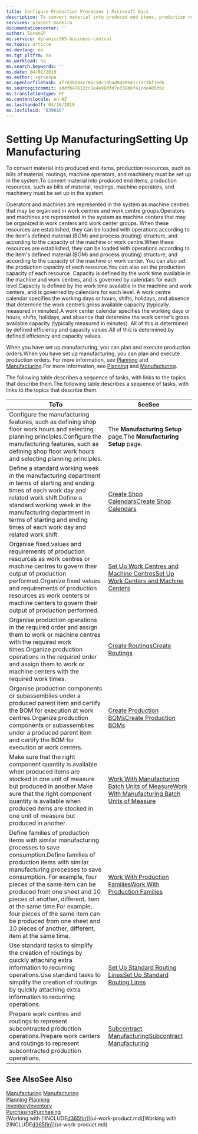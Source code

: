 ```yaml
---
title: Configure Production Processes | Microsoft Docs
description: To convert material into produced end items, production resources, such as bills of material, routings, machine operators, and machinery must be set up in the system.
services: project-madeira
documentationcenter: ''
author: SorenGP
ms.service: dynamics365-business-central
ms.topic: article
ms.devlang: na
ms.tgt_pltfrm: na
ms.workload: na
ms.search.keywords: ''
ms.date: 04/01/2019
ms.author: sgroespe
ms.openlocfilehash: 4f7d38d4ac786c58c19bad8480941777c2bf1ed6
ms.sourcegitcommit: addfb47612cc2e4e98dfd7e338b6f41cde405d5c
ms.translationtype: HT
ms.contentlocale: en-NZ
ms.lasthandoff: 04/16/2019
ms.locfileid: "939616"
---
```

# <a name="setting-up-manufacturing"></a><span data-ttu-id="e0a6e-103">Setting Up Manufacturing</span><span class="sxs-lookup"><span data-stu-id="e0a6e-103">Setting Up Manufacturing</span></span>
<span data-ttu-id="e0a6e-104">To convert material into produced end items, production resources, such as bills of material, routings, machine operators, and machinery must be set up in the system.</span><span class="sxs-lookup"><span data-stu-id="e0a6e-104">To convert material into produced end items, production resources, such as bills of material, routings, machine operators, and machinery must be set up in the system.</span></span>

<span data-ttu-id="e0a6e-105">Operators and machines are represented in the system as machine centres that may be organised in work centres and work centre groups.</span><span class="sxs-lookup"><span data-stu-id="e0a6e-105">Operators and machines are represented in the system as machine centers that may be organized in work centers and work center groups.</span></span> <span data-ttu-id="e0a6e-106">When these resources are established, they can be loaded with operations according to the item's defined material (BOM) and process (routing) structure, and according to the capacity of the machine or work centre.</span><span class="sxs-lookup"><span data-stu-id="e0a6e-106">When these resources are established, they can be loaded with operations according to the item's defined material (BOM) and process (routing) structure, and according to the capacity of the machine or work center.</span></span> <span data-ttu-id="e0a6e-107">You can also set the production capacity of each resource.</span><span class="sxs-lookup"><span data-stu-id="e0a6e-107">You can also set the production capacity of each resource.</span></span> <span data-ttu-id="e0a6e-108">Capacity is defined by the work time available in the machine and work centres, and is governed by calendars for each level.</span><span class="sxs-lookup"><span data-stu-id="e0a6e-108">Capacity is defined by the work time available in the machine and work centers, and is governed by calendars for each level.</span></span> <span data-ttu-id="e0a6e-109">A work centre calendar specifies the working days or hours, shifts, holidays, and absence that determine the work centre’s gross available capacity (typically measured in minutes).</span><span class="sxs-lookup"><span data-stu-id="e0a6e-109">A work center calendar specifies the working days or hours, shifts, holidays, and absence that determine the work center’s gross available capacity (typically measured in minutes).</span></span> <span data-ttu-id="e0a6e-110">All of this is determined by defined efficiency and capacity values.</span><span class="sxs-lookup"><span data-stu-id="e0a6e-110">All of this is determined by defined efficiency and capacity values.</span></span>  

<span data-ttu-id="e0a6e-111">When you have set up manufacturing, you can plan and execute production orders.</span><span class="sxs-lookup"><span data-stu-id="e0a6e-111">When you have set up manufacturing, you can plan and execute production orders.</span></span> <span data-ttu-id="e0a6e-112">For more information, see [Planning](production-planning.md) and [Manufacturing](production-manage-manufacturing.md).</span><span class="sxs-lookup"><span data-stu-id="e0a6e-112">For more information, see [Planning](production-planning.md) and [Manufacturing](production-manage-manufacturing.md).</span></span>  

 <span data-ttu-id="e0a6e-113">The following table describes a sequence of tasks, with links to the topics that describe them.</span><span class="sxs-lookup"><span data-stu-id="e0a6e-113">The following table describes a sequence of tasks, with links to the topics that describe them.</span></span>   

|<span data-ttu-id="e0a6e-114">**To**</span><span class="sxs-lookup"><span data-stu-id="e0a6e-114">**To**</span></span>|<span data-ttu-id="e0a6e-115">**See**</span><span class="sxs-lookup"><span data-stu-id="e0a6e-115">**See**</span></span>|  
|------------|-------------|  
|<span data-ttu-id="e0a6e-116">Configure the manufacturing features, such as defining shop floor work hours and selecting planning principles.</span><span class="sxs-lookup"><span data-stu-id="e0a6e-116">Configure the manufacturing features, such as defining shop floor work hours and selecting planning principles.</span></span>|<span data-ttu-id="e0a6e-117">The **Manufacturing Setup** page.</span><span class="sxs-lookup"><span data-stu-id="e0a6e-117">The **Manufacturing Setup** page.</span></span>|  
|<span data-ttu-id="e0a6e-118">Define a standard working week in the manufacturing department in terms of starting and ending times of each work day and related work shift.</span><span class="sxs-lookup"><span data-stu-id="e0a6e-118">Define a standard working week in the manufacturing department in terms of starting and ending times of each work day and related work shift.</span></span>|[<span data-ttu-id="e0a6e-119">Create Shop Calendars</span><span class="sxs-lookup"><span data-stu-id="e0a6e-119">Create Shop Calendars</span></span>](production-how-to-create-work-center-calendars.md)|  
|<span data-ttu-id="e0a6e-120">Organise fixed values and requirements of production resources as work centres or machine centres to govern their output of production performed.</span><span class="sxs-lookup"><span data-stu-id="e0a6e-120">Organize fixed values and requirements of production resources as work centers or machine centers to govern their output of production performed.</span></span>|[<span data-ttu-id="e0a6e-121">Set Up Work Centres and Machine Centres</span><span class="sxs-lookup"><span data-stu-id="e0a6e-121">Set Up Work Centers and Machine Centers</span></span>](production-how-to-set-up-work-and-machine-centers.md)|
|<span data-ttu-id="e0a6e-122">Organise production operations in the required order and assign them to work or machine centres with the required work times.</span><span class="sxs-lookup"><span data-stu-id="e0a6e-122">Organize production operations in the required order and assign them to work or machine centers with the required work times.</span></span>|[<span data-ttu-id="e0a6e-123">Create Routings</span><span class="sxs-lookup"><span data-stu-id="e0a6e-123">Create Routings</span></span>](production-how-to-create-routings.md)|
|<span data-ttu-id="e0a6e-124">Organise production components or subassemblies under a produced parent item and certify the BOM for execution at work centres.</span><span class="sxs-lookup"><span data-stu-id="e0a6e-124">Organize production components or subassemblies under a produced parent item and certify the BOM for execution at work centers.</span></span>|[<span data-ttu-id="e0a6e-125">Create Production BOMs</span><span class="sxs-lookup"><span data-stu-id="e0a6e-125">Create Production BOMs</span></span>](production-how-to-create-production-boms.md)|
|<span data-ttu-id="e0a6e-126">Make sure that the right component quantity is available when produced items are stocked in one unit of measure but produced in another.</span><span class="sxs-lookup"><span data-stu-id="e0a6e-126">Make sure that the right component quantity is available when produced items are stocked in one unit of measure but produced in another.</span></span>|[<span data-ttu-id="e0a6e-127">Work With Manufacturing Batch Units of Measure</span><span class="sxs-lookup"><span data-stu-id="e0a6e-127">Work With Manufacturing Batch Units of Measure</span></span>](production-how-to-use-the-manufacturing-batch-unit-of-measure.md)|  
|<span data-ttu-id="e0a6e-128">Define families of production items with similar manufacturing processes to save consumption.</span><span class="sxs-lookup"><span data-stu-id="e0a6e-128">Define families of production items with similar manufacturing processes to save consumption.</span></span> <span data-ttu-id="e0a6e-129">For example, four pieces of the same item can be produced from one sheet and 10 pieces of another, different, item at the same time.</span><span class="sxs-lookup"><span data-stu-id="e0a6e-129">For example, four pieces of the same item can be produced from one sheet and 10 pieces of another, different, item at the same time.</span></span>|[<span data-ttu-id="e0a6e-130">Work With Production Families</span><span class="sxs-lookup"><span data-stu-id="e0a6e-130">Work With Production Families</span></span>](production-how-work-family.md)|
|<span data-ttu-id="e0a6e-131">Use standard tasks to simplify the creation of routings by quickly attaching extra information to recurring operations.</span><span class="sxs-lookup"><span data-stu-id="e0a6e-131">Use standard tasks to simplify the creation of routings by quickly attaching extra information to recurring operations.</span></span>|[<span data-ttu-id="e0a6e-132">Set Up Standard Routing Lines</span><span class="sxs-lookup"><span data-stu-id="e0a6e-132">Set Up Standard Routing Lines</span></span>](production-how-set-up-standard-routing-lines.md)|  
|<span data-ttu-id="e0a6e-133">Prepare work centres and routings to represent subcontracted production operations.</span><span class="sxs-lookup"><span data-stu-id="e0a6e-133">Prepare work centers and routings to represent subcontracted production operations.</span></span>|[<span data-ttu-id="e0a6e-134">Subcontract Manufacturing</span><span class="sxs-lookup"><span data-stu-id="e0a6e-134">Subcontract Manufacturing</span></span>](production-how-to-subcontract-manufacturing.md)|  

## <a name="see-also"></a><span data-ttu-id="e0a6e-135">See Also</span><span class="sxs-lookup"><span data-stu-id="e0a6e-135">See Also</span></span>
<span data-ttu-id="e0a6e-136">[Manufacturing](production-manage-manufacturing.md)  </span><span class="sxs-lookup"><span data-stu-id="e0a6e-136">[Manufacturing](production-manage-manufacturing.md)  </span></span>  
<span data-ttu-id="e0a6e-137">[Planning](production-planning.md) </span><span class="sxs-lookup"><span data-stu-id="e0a6e-137">[Planning](production-planning.md) </span></span>  
[<span data-ttu-id="e0a6e-138">Inventory</span><span class="sxs-lookup"><span data-stu-id="e0a6e-138">Inventory</span></span>](inventory-manage-inventory.md)  
[<span data-ttu-id="e0a6e-139">Purchasing</span><span class="sxs-lookup"><span data-stu-id="e0a6e-139">Purchasing</span></span>](purchasing-manage-purchasing.md)  
<span data-ttu-id="e0a6e-140">[Working with [!INCLUDE[d365fin](includes/d365fin_md.md)]](ui-work-product.md)</span><span class="sxs-lookup"><span data-stu-id="e0a6e-140">[Working with [!INCLUDE[d365fin](includes/d365fin_md.md)]](ui-work-product.md)</span></span>
